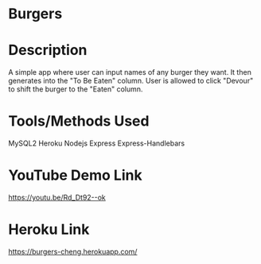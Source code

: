 # Burgers

# Description

A simple app where user can input names of any burger they want. It then generates into the "To Be Eaten" column. User is allowed to click "Devour" to shift the burger to the "Eaten" column.

# Tools/Methods Used

MySQL2
Heroku
Nodejs
Express
Express-Handlebars

# YouTube Demo Link

https://youtu.be/Rd_Dt92--ok

# Heroku Link

https://burgers-cheng.herokuapp.com/
